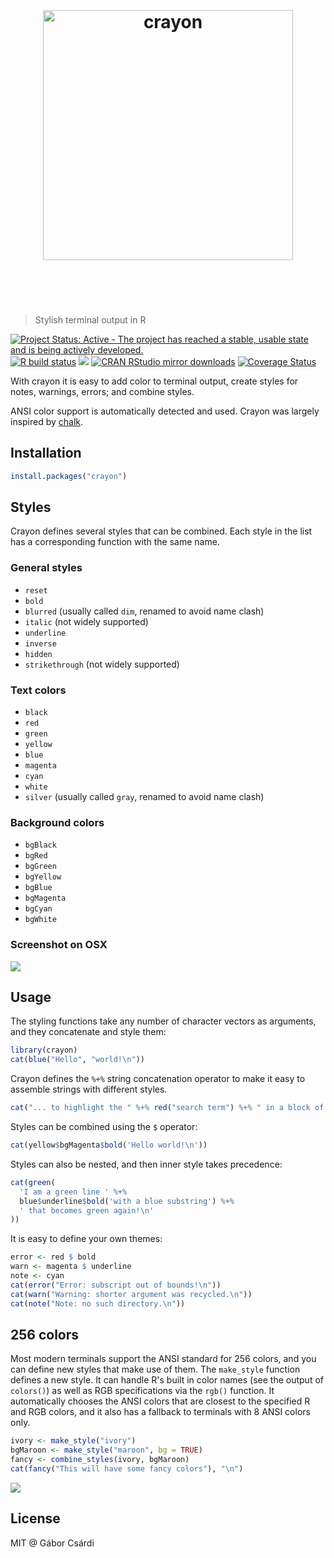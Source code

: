 
<h1 align="center">
    <br>
    <br>
    <img width="400" src="https://user-images.githubusercontent.com/660288/102484487-41cd2900-405e-11eb-87d4-65793ad9db6a.png" alt="crayon">
    <br>
    <br>
    <br>
</h1>

> Stylish terminal output in R

<!-- badges: start -->

[![Project Status: Active - The project has reached a stable, usable state and is being actively developed.](http://www.repostatus.org/badges/latest/active.svg)](http://www.repostatus.org/#active)
[![R build status](https://github.com/r-lib/crayon/workflows/R-CMD-check/badge.svg)](https://github.com/r-lib/crayon/actions)
[![](http://www.r-pkg.org/badges/version/crayon)](http://cran.rstudio.com/web/packages/crayon/index.html)
[![CRAN RStudio mirror downloads](http://cranlogs.r-pkg.org/badges/crayon)](http://cran.r-project.org/web/packages/crayon/index.html)
[![Coverage Status](https://img.shields.io/codecov/c/github/r-lib/crayon/master.svg)](https://codecov.io/github/r-lib/crayon?branch=master)

<!-- badges: end -->

With crayon it is easy to add color to terminal output, create styles for notes, warnings, errors; and combine styles.

ANSI color support is automatically detected and used. Crayon was largely
inspired by [chalk](https://github.com/sindresorhus/chalk).

## Installation

```r
install.packages("crayon")
```

## Styles

Crayon defines several styles that can be combined. Each style in the list
has a corresponding function with the same name.

### General styles

* `reset`
* `bold`
* `blurred` (usually called `dim`, renamed to avoid name clash)
* `italic` (not widely supported)
* `underline`
* `inverse`
* `hidden`
* `strikethrough` (not widely supported)

### Text colors

* `black`
* `red`
* `green`
* `yellow`
* `blue`
* `magenta`
* `cyan`
* `white`
* `silver` (usually called `gray`, renamed to avoid name clash)

### Background colors

* `bgBlack`
* `bgRed`
* `bgGreen`
* `bgYellow`
* `bgBlue`
* `bgMagenta`
* `bgCyan`
* `bgWhite`

### Screenshot on OSX

![](https://user-images.githubusercontent.com/660288/102484516-4d205480-405e-11eb-93fa-37a6cd6d4066.png)

## Usage

The styling functions take any number of character vectors as arguments,
and they concatenate and style them:

```r
library(crayon)
cat(blue("Hello", "world!\n"))
```

Crayon defines the `%+%` string concatenation operator to make it easy
to assemble strings with different styles.

```r
cat("... to highlight the " %+% red("search term") %+% " in a block of text\n")
```

Styles can be combined using the `$` operator:

```r
cat(yellow$bgMagenta$bold('Hello world!\n'))
```

Styles can also be nested, and then inner style takes precedence:

```r
cat(green(
  'I am a green line ' %+%
  blue$underline$bold('with a blue substring') %+%
  ' that becomes green again!\n'
))
```
  
It is easy to define your own themes:

```r
error <- red $ bold
warn <- magenta $ underline
note <- cyan
cat(error("Error: subscript out of bounds!\n"))
cat(warn("Warning: shorter argument was recycled.\n"))
cat(note("Note: no such directory.\n"))
```

## 256 colors

Most modern terminals support the ANSI standard for 256 colors,
and you can define new styles that make use of them. The `make_style`
function defines a new style. It can handle R's built in color names
(see the output of `colors()`) as well as RGB specifications via the
`rgb()` function. It automatically chooses the ANSI colors that
are closest to the specified R and RGB colors, and it also has
a fallback to terminals with 8 ANSI colors only.

```r
ivory <- make_style("ivory")
bgMaroon <- make_style("maroon", bg = TRUE)
fancy <- combine_styles(ivory, bgMaroon)
cat(fancy("This will have some fancy colors"), "\n")
```

![](https://user-images.githubusercontent.com/660288/102484539-53aecc00-405e-11eb-9f24-85b4c10b5e38.png)

## License

MIT @ Gábor Csárdi
